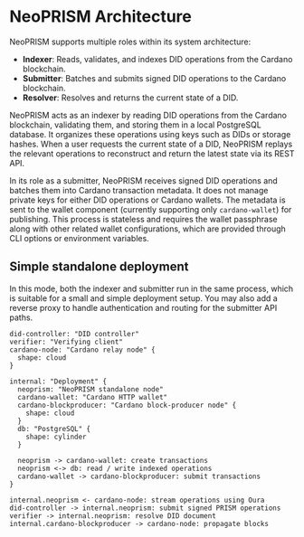 # NeoPRISM Architecture

NeoPRISM supports multiple roles within its system architecture:
- **Indexer**: Reads, validates, and indexes DID operations from the Cardano blockchain.
- **Submitter**: Batches and submits signed DID operations to the Cardano blockchain.
- **Resolver**: Resolves and returns the current state of a DID.

NeoPRISM acts as an indexer by reading DID operations from the Cardano blockchain, validating them, and storing them in a local PostgreSQL database.
It organizes these operations using keys such as DIDs or storage hashes.
When a user requests the current state of a DID, NeoPRISM replays the relevant operations to reconstruct and return the latest state via its REST API.

In its role as a submitter, NeoPRISM receives signed DID operations and batches them into Cardano transaction metadata.
It does not manage private keys for either DID operations or Cardano wallets.
The metadata is sent to the wallet component (currently supporting only `cardano-wallet`) for publishing.
This process is stateless and requires the wallet passphrase along with other related wallet configurations, which are provided through CLI options or environment variables.

## Simple standalone deployment

In this mode, both the indexer and submitter run in the same process, which is suitable for a small and simple deployment setup.
You may also add a reverse proxy to handle authentication and routing for the submitter API paths.

```d2
did-controller: "DID controller"
verifier: "Verifying client"
cardano-node: "Cardano relay node" {
  shape: cloud
}

internal: "Deployment" {
  neoprism: "NeoPRISM standalone node"
  cardano-wallet: "Cardano HTTP wallet"
  cardano-blockproducer: "Cardano block-producer node" {
    shape: cloud
  }
  db: "PostgreSQL" {
    shape: cylinder
  }

  neoprism -> cardano-wallet: create transactions
  neoprism <-> db: read / write indexed operations
  cardano-wallet -> cardano-blockproducer: submit transactions
}

internal.neoprism <- cardano-node: stream operations using Oura
did-controller -> internal.neoprism: submit signed PRISM operations
verifier -> internal.neoprism: resolve DID document
internal.cardano-blockproducer -> cardano-node: propagate blocks
```
